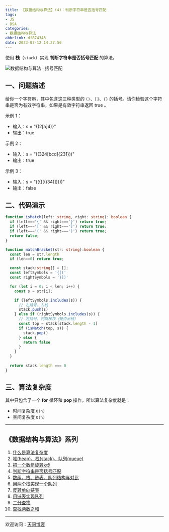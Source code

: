 ```yaml
---
title: 【数据结构与算法】(4)：判断字符串是否括号匹配
tags:
- JS
- DSA
categories:
- 数据结构与算法
abbrlink: df874343
date: 2023-07-12 14:27:56
---
```


使用 **栈**（`stack`）实现 **判断字符串是否括号匹配** 的算法。

![数据结构与算法 · 括号匹配](https://tiven.cn/static/img/img-dsa-01-6Q5tuJKvFrD-nx9eIVizq.jpg)

<!-- more -->

## 一、问题描述

给你一个字符串，其中包含这三种类型的 `()`、`[]`、`{}` 的括号。请你检验这个字符串是否为有效字符串，如果是有效字符串返回 true 。

示例 1：

* 输入：s = "{(2[a]4)}"
* 输出：true

示例 2：

* 输入：s = "((324[bcd]{231}))"
* 输出：true

示例 3：

* 输入：s = "(({[[()34)]]}))"
* 输出：false

## 二、代码演示

```typescript
function isMatch(left: string, right: string): boolean {
  if (left==='{' && right==='}') return true;
  if (left==='[' && right===']') return true;
  if (left==='(' && right===')') return true;
  return false;
}

function matchBracket(str: string):boolean {
  const len = str.length
  if (len==0) return true;

  const stack:string[] = [];
  const leftSymbols = '{[('
  const rightSymbols = '}])'

  for (let i = 0; i < len; i++) {
    const s = str[i];

    if (leftSymbols.includes(s)) {
      // 左括号，入栈
      stack.push(s)
    } else if (rightSymbols.includes(s)) {
      // 右括号，判断栈顶（是否出栈）
      const top = stack[stack.length - 1]
      if (isMatch(top, s)) {
        stack.pop()
      } else {
        return false
      }
    }
  }
  
  return stack.length === 0
}
```

## 三、算法复杂度

其中只包含了一个 **for** 循环和 **pop** 操作，所以算法复杂度就是：

* 时间复杂度 `O(n)`
* 空间复杂度 `O(n)`

-----
## 《数据结构与算法》系列

1. [什么是算法复杂度](https://tiven.cn/p/b9063113/ '什么是算法复杂度')
2. [堆(heap)、栈(stack)、队列(queue)](https://tiven.cn/p/c55e8f27/ '堆(heap)、栈(stack)、队列(queue)')
3. [把一个数组旋转k步](https://tiven.cn/p/12d6f2da/ '把一个数组旋转k步')
4. [判断字符串是否括号匹配](https://tiven.cn/p/df874343/ '判断字符串是否括号匹配')
5. [数组、栈、链表、队列结构与对比](https://tiven.cn/p/80e3121a/ '数组、栈、链表、队列结构与对比')
6. [用两个栈实现一个队列](https://tiven.cn/p/bf65fdf9/ '用两个栈实现一个队列')
7. [反转单向链表](https://tiven.cn/p/fc060cbe/ '反转单向链表')
8. [用链表实现队列](https://tiven.cn/p/a0867d06/ '用链表实现队列')
9. [二分查找](https://tiven.cn/p/5aae9ba7/ '二分查找')
10. [查找两数之和](https://tiven.cn/p/4d88c947/ '查找两数之和')


---

欢迎访问：[天问博客](https://tiven.cn/p/df874343/ "天问博客-专注于大前端技术")

